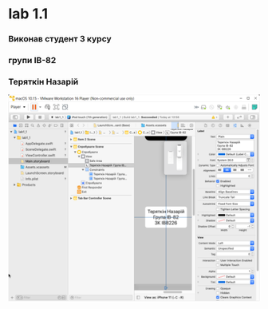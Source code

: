 # lab 1.1
### Виконав студент 3 курсу
### групи ІВ-82
### Теряткін Назарій


![Скріншот проекту](https://github.com/Teriatkin/MobDev/blob/main/screenshots/%D0%A1%D0%BD%D0%B8%D0%BC%D0%BE%D0%BA.PNG)
